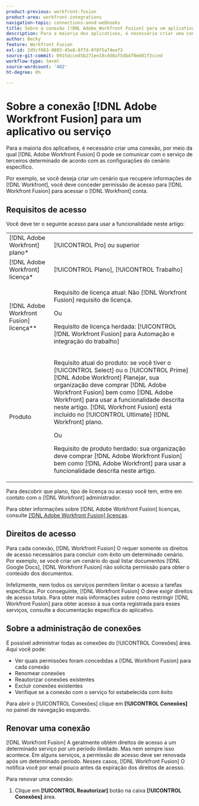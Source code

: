 ```yaml
---
product-previous: workfront-fusion
product-area: workfront-integrations
navigation-topic: connections-annd-webhooks
title: Sobre a conexão [!DNL Adobe Workfront Fusion] para um aplicativo ou serviço
description: Para a maioria dos aplicativos, é necessário criar uma conexão, por meio da qual [!DNL Adobe Workfront Fusion] O pode se comunicar com o serviço de terceiros determinado de acordo com as configurações do cenário específico.
author: Becky
feature: Workfront Fusion
exl-id: 2d5cf083-9893-45e8-8f7d-0f8f5a74eef3
source-git-commit: 0915dcce45b271ee18cdd8af5db4f0eb01f3cced
workflow-type: tm+mt
source-wordcount: '402'
ht-degree: 0%

---
```


# Sobre a conexão [!DNL Adobe Workfront Fusion] para um aplicativo ou serviço

Para a maioria dos aplicativos, é necessário criar uma conexão, por meio da qual [!DNL Adobe Workfront Fusion] O pode se comunicar com o serviço de terceiros determinado de acordo com as configurações do cenário específico.

Por exemplo, se você deseja criar um cenário que recupere informações de [!DNL Workfront], você deve conceder permissão de acesso para [!DNL Workfront Fusion] para acessar o [!DNL Workfront] conta.

## Requisitos de acesso

Você deve ter o seguinte acesso para usar a funcionalidade neste artigo:

<table style="table-layout:auto">
 <col> 
 <col> 
 <tbody> 
  <tr> 
   <td role="rowheader">[!DNL Adobe Workfront] plano*</td> 
   <td> <p>[!UICONTROL Pro] ou superior</p> </td> 
  </tr> 
  <tr data-mc-conditions=""> 
   <td role="rowheader">[!DNL Adobe Workfront] licença*</td> 
   <td> <p>[!UICONTROL Plano], [!UICONTROL Trabalho]</p> </td> 
  </tr> 
  <tr> 
   <td role="rowheader">[!DNL Adobe Workfront Fusion] licença**</td> 
   <td>
   <p>Requisito de licença atual: Não [!DNL Workfront Fusion] requisito de licença.</p>
   <p>Ou</p>
   <p>Requisito de licença herdada: [!UICONTROL [!DNL Workfront Fusion] para Automação e integração do trabalho] </p>
   </td> 
  </tr> 
  <tr> 
   <td role="rowheader">Produto</td> 
   <td>
   <p>Requisito atual do produto: se você tiver o [!UICONTROL Select] ou o [!UICONTROL Prime] [!DNL Adobe Workfront] Planejar, sua organização deve comprar [!DNL Adobe Workfront Fusion] bem como [!DNL Adobe Workfront] para usar a funcionalidade descrita neste artigo. [!DNL Workfront Fusion] está incluído no [!UICONTROL Ultimate] [!DNL Workfront] plano.</p>
   <p>Ou</p>
   <p>Requisito de produto herdado: sua organização deve comprar [!DNL Adobe Workfront Fusion] bem como [!DNL Adobe Workfront] para usar a funcionalidade descrita neste artigo.</p>
   </td> 
  </tr>
 </tbody> 
</table>

Para descobrir que plano, tipo de licença ou acesso você tem, entre em contato com o [!DNL Workfront] administrador.

Para obter informações sobre [!DNL Adobe Workfront Fusion] licenças, consulte [[!DNL Adobe Workfront Fusion] licenças](../../workfront-fusion/get-started/license-automation-vs-integration.md).

## Direitos de acesso

Para cada conexão, [!DNL Workfront Fusion] O requer somente os direitos de acesso necessários para concluir com êxito um determinado cenário. Por exemplo, se você criar um cenário do qual listar documentos [!DNL Google Docs], [!DNL Workfront Fusion] não solicita permissão para obter o conteúdo dos documentos.

Infelizmente, nem todos os serviços permitem limitar o acesso a tarefas específicas. Por conseguinte, [!DNL Workfront Fusion] O deve exigir direitos de acesso totais. Para obter mais informações sobre como restringir [!DNL Workfront Fusion] para obter acesso à sua conta registrada para esses serviços, consulte a documentação específica do aplicativo.

## Sobre a administração de conexões

É possível administrar todas as conexões do [!UICONTROL Conexões] área. Aqui você pode:

* Ver quais permissões foram concedidas a [!DNL Workfront Fusion] para cada conexão
* Renomear conexões
* Reautorizar conexões existentes
* Excluir conexões existentes
* Verifique se a conexão com o serviço foi estabelecida com êxito

Para abrir o [!UICONTROL Conexões] clique em <b>[!UICONTROL Conexões]</b> no painel de navegação esquerdo.

## Renovar uma conexão

[!DNL Workfront Fusion] A geralmente obtém direitos de acesso a um determinado serviço por um período ilimitado. Mas nem sempre isso acontece. Em alguns serviços, a permissão de acesso deve ser renovada após um determinado período. Nesses casos, [!DNL Workfront Fusion] O notifica você por email pouco antes da expiração dos direitos de acesso.

Para renovar uma conexão:

1. Clique em **[!UICONTROL Reautorizar]** botão na caixa **[!UICONTROL Conexões]** área.
